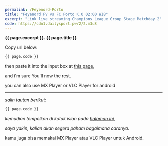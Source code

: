 ```yaml
---
permalink: /Feyenord-Porto
title: "Feyenord FV vs FC Porto K.O 02:00 WIB"  
excerpt: "Link live streaming Champions League Group Stage Matchday 2"
code: https://cdn1.dailysport.pw/2/2.m3u8
---
```

**{{ page.excerpt }}. {{ page.title }}**

Copy url below:

```html
{{ page.code }}
```

then paste it into the input box at [this page](https://mi.knoacc.org/online-m3u8-player),

and i'm sure You'll now the rest.

you can also use MX Player or VLC Player for android

----

_salin tautan berikut:_

```html
{{ page.code }}
```

_kemudian tempelkan di kotak isian pada [halaman ini](https://mi.knoacc.org/online-m3u8-player),_

_saya yakin, kalian akan segera paham bagaimana caranya._

kamu juga bisa memakai MX Player atau VLC Player untuk Android.

